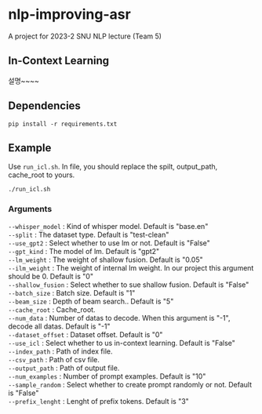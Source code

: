 # nlp-improving-asr
A project for 2023-2 SNU NLP lecture (Team 5)

## In-Context Learning
설명~~~~

## Dependencies
```
pip install -r requirements.txt
```
## Example
Use `run_icl.sh`.
In file, you should replace the spilt, output_path, cache_root to yours.
```
./run_icl.sh
```

### Arguments

`--whisper_model` : Kind of whisper model. Default is "base.en"  
`--split` : The dataset type. Default is "test-clean"  
`--use_gpt2` : Select whether to use lm or not. Default is "False"  
`--gpt_kind` : The model of lm. Default is "gpt2"  
`--lm_weight` : The weight of shallow fusion. Default is "0.05"  
`--ilm_weight` : The weight of internal lm weight. In our project this argument should be 0. Default is "0"  
`--shallow_fusion` : Select whether to sue shallow fusion. Default is "False"  
`--batch_size` : Batch size. Default is "1"  
`--beam_size` : Depth of beam search.. Default is "5"  
`--cache_root` : Cache_root.  
`--num_data` : Number of datas to decode. When this argument is "-1", decode all datas. Default is "-1"  
`--dataset_offset` : Dataset offset. Default is "0"  
`--use_icl` : Select whether to us in-context learning. Default is "False"  
`--index_path` : Path of index file.  
`--csv_path` : Path of csv file.  
`--output_path` : Path of output file.  
`--num_examples` : Number of prompt examples. Default is "10"  
`--sample_random` : Select whether to create prompt randomly or not. Default is "False"  
`--prefix_lenght` : Lenght of prefix tokens. Default is "3"  

